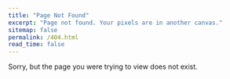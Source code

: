 ```yaml
---
title: "Page Not Found"
excerpt: "Page not found. Your pixels are in another canvas."
sitemap: false
permalink: /404.html
read_time: false
---
```


Sorry, but the page you were trying to view does not exist.
